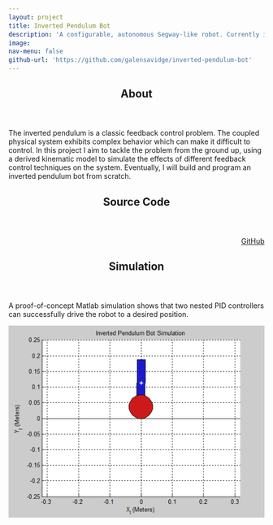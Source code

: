 ```yaml
---
layout: project
title: Inverted Pendulum Bot
description: 'A configurable, autonomous Segway-like robot. Currently in progress.'
image:
nav-menu: false
github-url: 'https://github.com/galensavidge/inverted-pendulum-bot'
---
```


<section id="about">
	<div class="inner">
		<div class="row">
			<div class="9u 12u$(medium)">
				<header class="major">
					<h2>About</h2>
				</header>
				<p>The inverted pendulum is a classic feedback control problem. The coupled physical system exhibits complex behavior which can make it difficult to control. In this project I aim to tackle the problem from the ground up, using a derived kinematic model to simulate the effects of different feedback control techniques on the system. Eventually, I will build and program an inverted pendulum bot from scratch.</p>
			</div>
			<div class="3u$ 12u$(medium)" align="right">
				<header class="major">
					<h2>Source Code</h2>
				</header>
				<a href="{{ page.github-url }}" target="_blank">GitHub</a>
			</div>
		</div>
	</div>
</section>

<section id="simulation">
	<div class="inner">
		<header class="major">
			<h2>Simulation</h2>
		</header>
		<div class="row">
			<div class="8u 12u$(medium)">
				<p>A proof-of-concept Matlab simulation shows that two nested PID controllers can successfully drive the robot to a desired position.</p>
			</div>
			<div class="4u$ 12u$(medium)">
				<span class="image fit"><img src="assets/images/inverted-pendulum-side.gif" alt="assets/images/inverted-pendulum-thumb.PNG" /></span>
			</div>
		</div>
	</div>
</section>